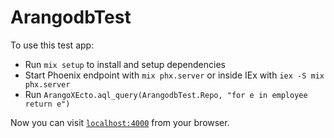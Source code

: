 # ArangodbTest

To use this test app:

  * Run `mix setup` to install and setup dependencies
  * Start Phoenix endpoint with `mix phx.server` or inside IEx with `iex -S mix phx.server`
  * Run `ArangoXEcto.aql_query(ArangodbTest.Repo, "for e in employee return e")`

Now you can visit [`localhost:4000`](http://localhost:4000) from your browser.


